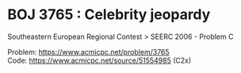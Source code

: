 # BOJ 3765 : Celebrity jeopardy  
Southeastern European Regional Contest > SEERC 2006 - Problem C  
  
Problem: https://www.acmicpc.net/problem/3765  
Code: https://www.acmicpc.net/source/51554985 (C2x)  
